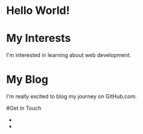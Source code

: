 # Hello World!
# My Interests
I'm interested in learning about web development.

# My Blog
I'm really excited to blog my journey on GitHub.com.

#Get in Touch
<ul>
<li>
<a href="https://twitter.com/{{ site.twitter_jasowen}}"Twitter</a>
</li>
<li>
<a href="https://github.com/{{ site.github_jasowen6}}"GitHub</a>
</li>
</ul>
